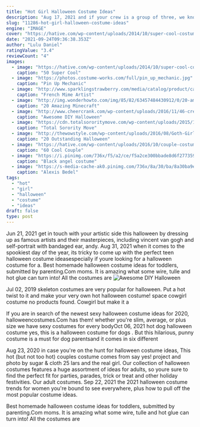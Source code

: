 ```yaml
---
title: "Hot Girl Halloween Costume Ideas"
description: "Aug 17, 2021 and if your crew is a group of three, we know youll want to peruse the great trio halloween costume ideas weve gathered here. Whether youre after scary trio halloween costumes, disney"
slug: "11286-hot-girl-halloween-costume-ideas"
engine: "IMAGE"
cover: "https://hative.com/wp-content/uploads/2014/10/super-cool-costume-ideas/33-smurfette-costume.jpg"
date: "2021-09-24T09:36:38.353Z"
author: "Lulu Daniel"
ratingValue: "3.4"
reviewCount: "4"
images:
  - image: "https://hative.com/wp-content/uploads/2014/10/super-cool-costume-ideas/33-smurfette-costume.jpg"
    caption: "50 Super Cool"
  - image: "https://photos.costume-works.com/full/pin_up_mechanic.jpg"
    caption: "Pin Up Mechanic"
  - image: "http://www.sparklingstrawberry.com/media/catalog/product/cache/1/image/650x/040ec09b1e35df139433887a97daa66f/i/m/image_image_6851-2__78661.jpg"
    caption: "French Mime Artist"
  - image: "http://img.wonderhowto.com/img/85/82/63457484430912/0/20-amazing-minecraft-costumes-minecon-2011.w654.jpg"
    caption: "20 Amazing Minecraft"
  - image: "http://www.cheercrank.com/wp-content/uploads/2016/11/46-creative-homemade-halloween-costume.jpg"
    caption: "Awesome DIY Halloween"
  - image: "https://cdn.totalsororitymove.com/wp-content/uploads/2015/11/828531ba64721e0575ce5c60479edcd0.jpg"
    caption: "Total Sorority Move"
  - image: "http://thewowstyle.com/wp-content/uploads/2016/08/Goth-Girl-Halloween-Costumes-For-Teens.jpg"
    caption: "20 Outstanding Halloween"
  - image: "https://hative.com/wp-content/uploads/2016/10/couple-costumes/6-couple-costume-ideas-2.jpg"
    caption: "60 Cool Couple"
  - image: "https://i.pinimg.com/736x/f5/a2/ce/f5a2ce300bbade8d6f277359b9e66c23--black-angel-costume-angel-costumes.jpg"
    caption: "Black angel costume"
  - image: "https://s-media-cache-ak0.pinimg.com/736x/8a/30/ba/8a30ba9ef72431d414713d70d0f31398.jpg"
    caption: "Alexis Bedel"
tags:
  - "hot"
  - "girl"
  - "halloween"
  - "costume"
  - "ideas"
draft: false
type: post
---
```


Jun 21, 2021 get in touch with your artistic side this halloween by dressing up as famous artists and their masterpieces, including vincent van gogh and self-portrait with bandaged ear, andy. Aug 31, 2021 when it comes to the spookiest day of the year, its tricky to come up with the perfect teen halloween costume ideasespecially if youre looking for a halloween costume for a. Best homemade halloween costume ideas for toddlers, submitted by parenting.Com moms.  It is amazing what some wire, tulle and hot glue can turn into! All the costumes are
![Awesome DIY Halloween](http://www.cheercrank.com/wp-content/uploads/2016/11/46-creative-homemade-halloween-costume.jpg "Awesome DIY Halloween")

Jul 02, 2019 skeleton costumes are very popular for halloween. Put a hot twist to it and make your very own hot halloween costume! space cowgirl costume no products found. Cowgirl  but make it a
<!--inArticleAds-->

<!--galleryOne-->

If you are in search of the newest sexy halloween costume ideas for 2020, halloweencostumes.Com has them! whether you're slim, average, or plus size we have sexy costumes for every bodyOct 06, 2021 hot dog halloween costume yes, this is a halloween costume for dogs . But this hilarious, punny costume is a must for dog parentsand it comes in six different
<!--inArticleAds-->

<!--galleryTwo-->

Aug 23, 2020 in case you're on the hunt for halloween costume ideas,  This hot (but not too hot) couples costume comes from say yes! project and photo by sugar & cloth 25  lars and the real girl. Our collection of halloween costumes features a huge assortment of ideas for adults, so youre sure to find the perfect fit for parties, parades, trick or treat and other holiday festivities. Our adult costumes. Sep 22, 2021 the 2021 halloween costume trends for women you're bound to see everywhere, plus how to pull off the most popular costume ideas.
<!--galleryThree-->

Best homemade halloween costume ideas for toddlers, submitted by parenting.Com moms.  It is amazing what some wire, tulle and hot glue can turn into! All the costumes are